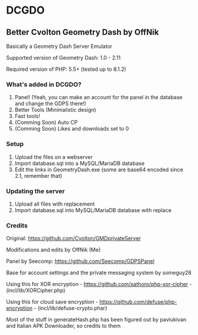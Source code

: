 # DCGDO
## Better Cvolton Geometry Dash by OffNik
Basically a Geometry Dash Server Emulator

Supported version of Geometry Dash: 1.0 - 2.11

Required version of PHP: 5.5+ (tested up to 8.1.2)

### What's added in DCGDO?

1. Panel! (Yeah, you can make an account for the panel in the database and change the GDPS there!)
2. Better Tools (Minimalistic design)
3. Fast tools!
4. (Comming Soon) Auto CP
5. (Comming Soon) Likes and downloads set to 0

### Setup
1) Upload the files on a webserver
2) Import database.sql into a MySQL/MariaDB database
3) Edit the links in GeometryDash.exe (some are base64 encoded since 2.1, remember that)

### Updating the server
1) Upload all files with replacement
2) Import database.sql into MySQL/MariaDB database with replace

### Credits

Original: https://github.com/Cvolton/GMDprivateServer

Modifications and edits by OffNik (Me)

Panel by Seecomp: https://github.com/Seecomp/GDPSPanel

Base for account settings and the private messaging system by someguy28

Using this for XOR encryption - https://github.com/sathoro/php-xor-cipher - (incl/lib/XORCipher.php)

Using this for cloud save encryption - https://github.com/defuse/php-encryption - (incl/lib/defuse-crypto.phar)

Most of the stuff in generateHash.php has been figured out by pavlukivan and Italian APK Downloader, so credits to them
